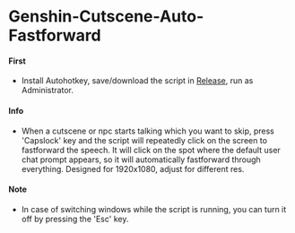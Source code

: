# Genshin-Cutscene-Auto-Fastforward

#### First
* Install Autohotkey, save/download the script in [Release](https://github.com/drhouse/Genshin-Cutscene-Auto-Fastforward/releases/tag/v1.0), run as Administrator.
#### Info
* When a cutscene or npc starts talking which you want to skip, press 'Capslock' key and the script will repeatedly click on the screen to fastforward the speech. It will click on the spot where the default user chat prompt appears, so it will automatically fastforward through everything. Designed for 1920x1080, adjust for different res.
#### Note
* In case of switching windows while the script is running, you can turn it off by pressing the 'Esc' key.
